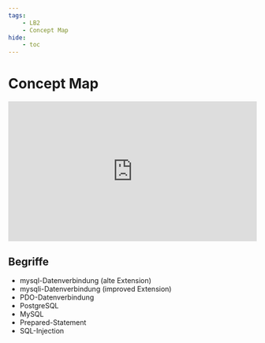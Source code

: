 ```yaml
---
tags:
    - LB2
    - Concept Map
hide:
    - toc
---
```


# Concept Map

<div>
  <div style="position:relative;padding-top:56.25%;">
    <iframe src="https://www.plantuml.com/plantuml/svg/jLJ1Rjms4BthAmOEaCI6jKgQ7bh7DU8sQHkqGRPOe8S6GK198ubTYMI78s_YR-antv2JR_jZfKXBjBnRjq3J1VOWpYFVUyCtV6PP4FTTcx3a5k7WEwqAD0olX3b8x5eg8qXqa8jYNPFkLLdeLXCm2MLT2HKdoGFu5ckILON9m-w3_QE5-_U-VFHKj8pmuZsZib8hj_JuwI482m5pc3nyywPXDlOaopQRpMBpn1QDrgrT5BhBJ6E6_pkFVLTefR3WXR06_8eC5B8pf2-ml4NpzkqD8ZbZoY-vaghIr0cMwqKjkUdpXTHPYwIC9gvqAtNwnMFwwidNZz91ndF1g7AXrjcISF1ShjWjTQZOPlSsmgRIScfA3SldhqTgzxdZq6ZBDQ7JjD1KPx0CtwjVVXvtHSJd4-t44cVtEa5If6KEhpv4mj2XClzVMmJZMZejJdvTvRzodnk3gfJlivKi6gG6fNFhNALI_Ou5Iwt06KvVZbyZjuDCYCCGuak9JQzgL8dIZC3QWAwcl8BxlRGCA1N2QQKLWn-6RmwSjuEp2wGXyNoQ3QMp64cejbS4on-N_eI-Wqvok0Mux66jkwvNqb4JgaNYhC10dWG99Ek6emXvbmfDmcdtGdAq5ednish9DRFkl1YNxgYabBU4r8Ie3iwmCvLkMbIJ31-JGPvKfUlpNZ6YTJkWstwgs-4-5H2sOhWZuTOzS0eRga6qEsyZMjuZkCKgz2wELL3zsg1ALxgd0kDfnx31rZ72XSGMFSuTROj6OeaAOML8U46zOhVEsok-vB_ZZ9Crb-mjbjZ1zthTMn1zvUjB99zvLU0nn1mxgjBNVqLolQfpGMktVEVD-8doUqGhIud4S1_G5i9WwGSXJYPSQ3g6iVbEYrD6KQjRiJKwtePuQFG6gRmx5lEHcYKrchBjzgfO8qZbw5IWFyyh4ZMgwGxG0j8O0lQOVFl92c9PusqRJkTbxtNEvJs0ttehEWTgjXzLZK6li8xECedr8DEw2vueZexsL7nARuRkvEWee67xPuwaPDU58VWfZC_QnzNVzAoVOTFiNbw4U_6xFIwg7yN6peqQuu9N4kBHIEN8UFxKxPvsMytHz3sUjJBep-SeojiuLnlqKpjhy0_K6oEHmgjv_LB2Od463_Uqyl0Q8U-4c5BVLKz2nWDYweKhpEEtMq_6To1gdDoFoifyfxAReyddQPh2vEW4MfTG1f57bnxW_CogrmxJrD44AoV33GxjHOvxzzSd-xuyTtno8mXpbkWxWF81n4D48om-MRiON_btAFbFi2IMJlUeYyyzPB3zsAZX1KYU3Tdhshy0" frameborder="0" allowfullscreen allowtransparency="true"
      style="position:absolute;top:0;left:0;width:100%;height:100%;background-color: transparent; "></iframe>
  </div>
</div>

## Begriffe

-   mysql-Datenverbindung (alte Extension)
-   mysqli-Datenverbindung (improved Extension)
-   PDO-Datenverbindung
-   PostgreSQL
-   MySQL
-   Prepared-Statement
-   SQL-Injection
